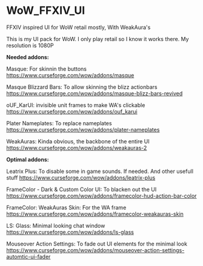 # WoW_FFXIV_UI
FFXIV inspired UI for WoW retail mostly, With WeakAura's

This is my UI pack for WoW. I only play retail so I know it works there. My resolution is 1080P

**Needed addons:**

Masque: For skinnin the buttons
https://www.curseforge.com/wow/addons/masque

Masque Blizzard Bars: To allow skinning the blizz actionbars
https://www.curseforge.com/wow/addons/masque-blizz-bars-revived

oUF_KarUI: invisible unit frames to make WA's clickable
https://www.curseforge.com/wow/addons/ouf_karui

Plater Nameplates: To replace nameplates
https://www.curseforge.com/wow/addons/plater-nameplates

WeakAuras: Kinda obvious, the backbone of the entire UI
https://www.curseforge.com/wow/addons/weakauras-2


**Optimal addons:**

Leatrix Plus: To disable some in game sounds. If needed. And other usefull stuff
https://www.curseforge.com/wow/addons/leatrix-plus

FrameColor - Dark & Custom Color UI: To blacken out the UI
https://www.curseforge.com/wow/addons/framecolor-hud-action-bar-color

FrameColor: WeakAuras Skin: For the WA frame
https://www.curseforge.com/wow/addons/framecolor-weakauras-skin

LS: Glass: Minimal looking chat window
https://www.curseforge.com/wow/addons/ls-glass




Mouseover Action Settings: To fade out UI elements for the minimal look
https://www.curseforge.com/wow/addons/mouseover-action-settings-automtic-ui-fader


